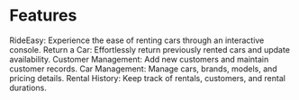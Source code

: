 # Features

RideEasy: Experience the ease of renting cars through an interactive console.
Return a Car: Effortlessly return previously rented cars and update availability.
Customer Management: Add new customers and maintain customer records.
Car Management: Manage cars, brands, models, and pricing details.
Rental History: Keep track of rentals, customers, and rental durations.
